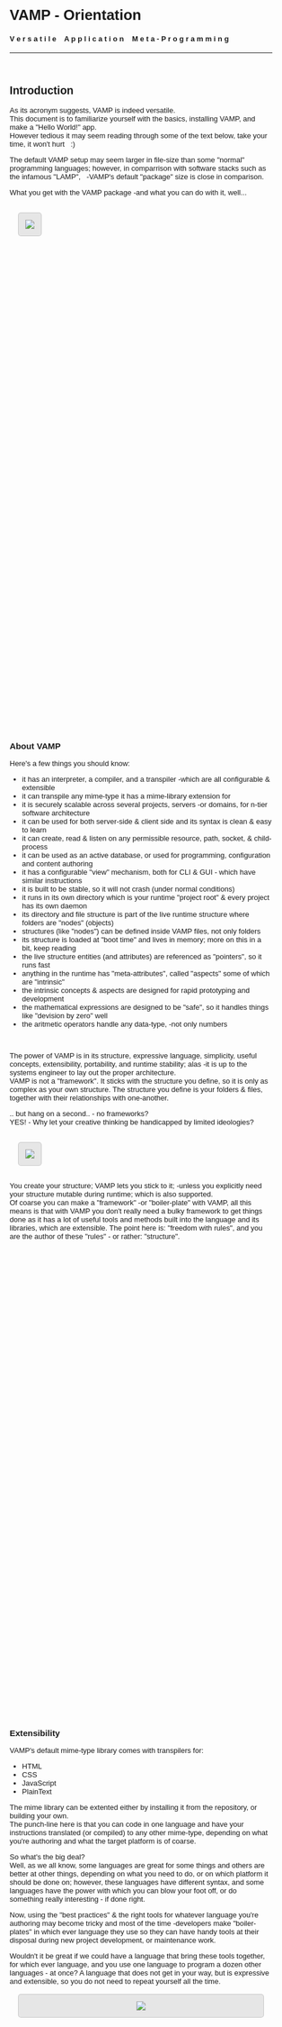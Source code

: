 <style>
   body
   {
      font-family: Arial, Helvitica, Sans;
      font-size:13px !important;
      background: url('../../art/img/bg_texture.jpg') !important;
   }

   hr
   { border: none; }

   .frame
   {
      display: inline-block;
      background: rgba(100,100,100,0.15);
      padding:12px;
      text-align:center;
      vertical-align:top;
      border: 1px solid rgba(128,128,128,0.3);
      border-radius: 5px;
      margin: 15px;
   }

   .span
   { display:block; }

   .info
   {
      display:block;
      font-style:italic;
      font-size:12px;
      padding-left:15px;
   }

   .bigTxt
   {
      display:inline-block;
      vertical-align:top;
      font-size:40px;
      line-height:60px;
      padding-left:10px;
      padding-right:10px;
   }

   .pageNext
   { margin-bottom:800px; }

   .pageHead
   { height:30px; }

</style>

<br>

# VAMP - Orientation
#### V e r s a t i l e &nbsp;&nbsp; A p p l i c a t i o n &nbsp;&nbsp; M e t a - P r o g r a m m i n g
-----------------------------------------------------------------------------------------------
<br>




## Introduction

As its acronym suggests, VAMP is indeed versatile.<br>
This document is to familiarize yourself with the basics, installing VAMP, and make a "Hello World!" app.<br>
However tedious it may seem reading through some of the text below, take your time, it won't hurt &nbsp; :)

The default VAMP setup may seem larger in file-size than some "normal" programming languages; however, in comparrison with software stacks such as the infamous "LAMP", &nbsp; -VAMP's default "package" size is close in comparison.

What you get with the VAMP package -and what you can do with it, well...

<div class="frame">
   <img src="../../art/img/big_head.jpg">
</div>
<br><br>


<div class="pageNext"></div>
<div class="pageHead"></div>
<br>


### About VAMP

Here's a few things you should know:

- it has an interpreter, a compiler, and a transpiler -which are all configurable & extensible
- it can transpile any mime-type it has a mime-library extension for
- it is securely scalable across several projects, servers -or domains, for n-tier software architecture
- it can be used for both server-side & client side and its syntax is clean & easy to learn
- it can create, read & listen on any permissible resource, path, socket, & child-process
- it can be used as an active database, or used for programming, configuration and content authoring
- it has a configurable "view" mechanism, both for CLI & GUI - which have similar instructions
- it is built to be stable, so it will not crash (under normal conditions)
- it runs in its own directory which is your runtime "project root" & every project has its own daemon
- its directory and file structure is part of the live runtime structure where folders are "nodes" (objects)
- structures (like "nodes") can be defined inside VAMP files, not only folders
- its structure is loaded at "boot time" and lives in memory; more on this in a bit, keep reading
- the live structure entities (and attributes) are referenced as "pointers", so it runs fast
- anything in the runtime has "meta-attributes", called "aspects" some of which are "intrinsic"
- the intrinsic concepts & aspects are designed for rapid prototyping and development
- the mathematical expressions are designed to be "safe", so it handles things like "devision by zero" well
- the aritmetic operators handle any data-type, -not only numbers
<br>

The power of VAMP is in its structure, expressive language, simplicity, useful concepts, extensibility, portability, and runtime stability; alas -it is up to the systems engineer to lay out the proper architecture.<br>
VAMP is not a "framework". It sticks with the structure you define, so it is only as complex as your own structure. The structure you define is your folders & files, together with their relationships with one-another.

.. but hang on a second.. - no frameworks?<br>
YES! - Why let your creative thinking be handicapped by limited ideologies?


<div class="frame">
   <img src="../../art/img/that_bs.jpg">
</div>
<br>


You create your structure; VAMP lets you stick to it; -unless you explicitly need your structure mutable during runtime; which is also supported.<br>
Of coarse you can make a "framework" -or "boiler-plate" with VAMP, all this means is that with VAMP you don't really need a bulky framework to get things done as it has a lot of useful tools and methods built into the language and its libraries, which are extensible.
The point here is: "freedom with rules", and you are the author of these "rules" - or rather: "structure".
<br>


<div class="pageNext"></div>
<div class="pageHead"></div>
<br>


### Extensibility

VAMP's default mime-type library comes with transpilers for:
- HTML
- CSS
- JavaScript
- PlainText

The mime library can be extented either by installing it from the repository, or building your own.<br>
The punch-line here is that you can code in one language and have your instructions translated (or compiled) to any other mime-type, depending on what you're authoring and what the target platform is of coarse.

So what's the big deal?<br>
Well, as we all know, some languages are great for some things and others are better at other things, depending on what you need to do, or on which platform it should be done on; however, these languages have different syntax, and some languages have the power with which you can blow your foot off, or do something really interesting - if done right.

Now, using the "best practices" & the right tools for whatever language you're authoring may become tricky and most of the time -developers make "boiler-plates" in which ever language they use so they can have handy tools at their disposal during new project development, or maintenance work.

Wouldn't it be great if we could have a language that bring these tools together, for which ever language, and you use one language to program a dozen other languages - at once? A language that does not get in your way, but is expressive and extensible, so you do not need to repeat yourself all the time.

<div class="frame span">
   <img src="../../art/img/creative.jpg">
</div>
<br>


<div class="pageNext"></div>
<div class="pageHead"></div>
<br>


You can also compile your VAMP project into a stand-alone exectutable; which could be anything, from a systems API or service, a plug-in or module for another service -to native desktop GUI applications.<br>
Depending on your development setup, the VAMP compiler can compile executable that runs natively on Linux, OSX & Windows.<br>

<div class="frame">
   <img src="../../art/ico/mime/application-x-executable.png">
   <div class="bigTxt">=</div>
   <img src="../../art/ico/logo/linux.png">
   <img src="../../art/ico/logo/apple.png">
   <img src="../../art/ico/logo/wind.png">
</div>
<span class="info">above :: illustration of VAMP's native binary compatible platforms</span>


So based on the fact that we can extend any VAMP feature, and also create & edit its mime-libraries; it means that you can make a "boiler-plate" once, tell VAMP how to use it and which words relate to what and use it anywhere in your future VAMP projects.

By "anywhere" I really mean it: server back-end, data-base, web interface, native desktop GUI apps; -even interactive 3D web applications -or installable 3D games; videos with syncronized audio & sub-titles; still images with super-imposed overlays, etc, etc..

It is important to know that this is in deed possible, but VAMP does not come with these compilers & transpilers by default, so, if it exists in the VAMP repo, by all means, help yourself, otherwize, buy it, -or get someone to develop it, or build it yourself - then sell it - or donate it to the VAMP repository for free, if you want :)

However you decide how to use VAMP is up to you. The point is that it's an incredibly powerful system, that is easy to learn, simple to use, easy to extend, and applicable anywhere.
<br><br>


### Structure

VAMP is all about structure. From your project's folders & files to the code in those files - it is all used as a whole.<br>
Its content operators shows very close correlation between folder-tree and VAMP code.<br>Here's an example:

<div class="frame span">
   <img src="../../art/img/01.path_as_code.png">
</div>
<span class="info">above :: illustration of folder-tree structure in correlation with VAMP code</span>
<br>


<div class="pageNext"></div>
<div class="pageHead"></div>
<br>


### View - GUI & CLI

VAMP comes default with configurable & programmable "view" mechanisms that use the same methods to "show" things to the user. This is directly related to VAMP's "Bios" (basic input-output system).

The GUI part is available for both web browsers and native desktop applications, depending if you compile your project to native binary -or run it as a server/service on the internet.<br>


<div class="frame">
   <img src="../../art/img/01.web_view.png">
</div>
<span class="info">above :: VAMP's default GUI web browser compatiblity list</span>
<br><br>

The CLI part is for system administrators and hardcore devls (developers). It can be used to create -or manage projects on the fly. The VAMP runtime supports "hot-loading", so you do not need to restart your project daemon when minor changes are made to the structure; remember, it works like a data-base; you don't need to restart a database if you insert or delete information, that would be quite pointless :)

When working with the CLI you have a lot of power though. You can "save" the new structures you create in code -to disk, -where you also have the option to save it as a "vamp file" or tree structure. This is covered later.
<br>
<div class="frame">
   <img src="../../art/img/terminal.png">
   <img src="../../art/img/cli_control.png">
</div>
<br><br>


The VAMP Bios (basic input - output system) adapts its input and output according to the transmission used; however, the developer does not need to apply a different way of sending messages, or reading input to and from any of these. This can be configured -per Bios; you have the freedom to customize pretty much anything.<br>

This needs elaboration, but I hope this introduction shared enough info to inspire your into reading the rest -and start using VAMP!

-----------------------------------------------------------------------------------------------

<br>



<div class="pageNext"></div>
<div class="pageHead"></div>
<br>


## Installation
VAMP can be installed from its repository here: https://github.com/xacra/vamp<br>
Navigate to the `dist/bin` folder, in which you will find a list of folders named according to the supported operating systems.

<div class="frame span">
   <img src="../../art/img/01.vamp_setup.png">
</div>
<span class="info">above :: the VAMP repository on GitHub</span>
<br>

#### Linux

- Download the `vampSetup.sh` file from the `linux` folder.
- From the terminal, navigate to where it downloaded and make sure it is executable.
- Type: `./vampSetup.sh` and follow the prompts.
- To test if VAMP was sucessfully installed, type: `vamp -v` and you should see something like: `0.1.0`

<br>

#### OSX & Windows

- Coming soon!

-----------------------------------------------------------------------------------------------
<br>



<div class="pageNext"></div>
<div class="pageHead"></div>
<br>



## Development Environment

VAMP does not require a specific development environment at all. You can simply install VAMP on which ever host-machine you want and use a plain text editor for coding, and a terminal to run or compile your projects; however if you're serious about your work you should at least run your test server on a separate host (or virtual machine) - and use some a proper text editor for programming.

Throughout this documentation, the file extension: `.v` is used for "vamp" files. Your local machine's operating system may already have the ".v" file extension associated with some other application; however, you do not need to use the `.v` file extension exclusively; - see the "Hello World" section below for more info on which alternative file extensions to use.

File extensions in VAMP are important. Not only is it easy to spot for a human, but also, the VAMP interpreter can recognize combination file extensions, like: `style.css.v` and process it "explicitly"; -where if the `.css.` part is missing, then it is processed "implicitly" - which could be slower.<br>
If you have the VAMP SDK package installed, the icons in your local file browser will show recognizable icons for VAMP files, and combinations also.

<div class="frame span">
   <img src="../../art/img/workspace.jpg">
</div>
<br><br>


<div class="pageNext"></div>
<div class="pageHead"></div>
<br>


### Virtual machine
There are many VM solutions out there, the solution I recommend is using `VirtualBox` with `Arch Linux` running on a machine you configured; but you can use anything you like.

To take advantage of "compiling" it is recommended that you assign at least 2 virtual CPU's to your VM -with at least 2Gb of RAM. The machine does not need a GUI, so you can just use a minimal installation and set it up the way you want. You can also launch your VBox "headless" (without a "window") from the terminal and have it run in the background.

You can also "mount" a folder (path) which is on your virtual machine into a folder of your local machine. This is very useful for quick navigation, screen-shots, etc - using your local machine's file-manager to manage files & folders on your Vbox.

Consult the internet for more info on this as there are plenty tutorials on how to do these things - which is not in the scope of this document, but I thought it's worth mentioning to have something that "just works" without much hassle. It is very useful; not only for VAMP, but for your other projects as well.

<div class="frame span">
   <img src="../../art/img/01.vamp_vbox.png">
</div>
<span class="info">above :: VirtualBox</span>
<br><br>


<div class="pageNext"></div>
<div class="pageHead"></div>
<br>


### Syntax highlighting
It is important that your text editor supports syntax highlighting of some kind as it makes it easier to identify what your're typing.

If your text editor does not support VAMP syntax by default, there may be a syntax highlighting package for your editor  in the VAMP repository.<br>
Have a look here: https://github.com/xacra/vamp/tree/master/devl/ext/editor

At the time of this writing there is a syntax highlighting package available for `Atom`, so you can just install it.
<div class="frame span">
   <img src="../../art/img/01.vamp_atom.png">
</div>
<span class="info">above :: VAMP syntax highlighting in Atom</span>

-----------------------------------------------------------------------------------------------
<br>



<div class="pageNext"></div>
<div class="pageHead"></div>
<br>



## Hello World
This excercize is actually very quick, but for the sake of getting a firm grasp of VAMP, we'll take it step by step.<br>
Note that you do not need to do the "mounting" thing, and you also do not need the VAMP SDK;  these are just to make things more "user friendly" for yourself while you develop VAMP projects.
<br><br>

Before you dive in, read the following first - so you know exactly what to expect:

1. Any VAMP project needs its own folder (which defines the runtime scope)
2. VAMP files can have any of the following file extensions: `.v` `.va` `.vam` `.vamp`
3. `$` (meta) files are optional, but mandatory in `project root` and refer to the folder they are in
4. `$` files are the only files that get loaded automatically, and this happens in alphabetical order
5. the contents of VAMP files are statements in the context of the file-name and folder hierarchy
6. statements are evaluated by context, parsed from left-to-right and top-to-bottom
7. the return value of any context is determined implicitly or explicitly
<br><br>

For clarity & brevity, I'll assume the following:
- you have installed VAMP on your development server and have installed the VAMP SDK on your local machine;
- you're using a `Linux` machine as project server (where VAMP is installed);
- you have mounted the folder path of this server in which your VAMP projects will reside --into your local file-system;
- you either have a terminal window open that is connected to this dev server via SSH, or you're using a rich IDE with SSH support -OR -simply just the open VBOX window that runs your dev server.
- your text editor (or IDE) supports navigating file systems.
<br><br>

With all the above in in mind, it's time to kick some booty!

<div class="frame span">
   <img src="../../art/img/got_real.png">
</div>
<br>

<div class="pageNext"></div>
<div class="pageHead"></div>
<br>



**Let's get started:**
- Within the target file-system, navigate to your main projects (plural) container (folder).
- Create a new folder in there, so the path to it will be something like: `/srv/vamp/example.com`<br>
- Inside this `example.com` folder, create a text file named: `$.v` (take note of the file extension)


Your `project root` structure of "example.com" should look something like this:
<div class="frame span">
   <img src="../../art/img/01.demo_path.png">
</div>
<span class="info">above :: project root of "example.com"</span>
<br><br>

Using your editor, open the `$.v` file and inside it, type the code you see in the image below, and **save**.<br>

<div class="frame span">
   <img src="../../art/img/hello_world.png">
</div>
<span class="info">above :: project: "example.com"</span>
<br><br>


<div class="pageNext"></div>
<div class="pageHead"></div>
<br>

**Testing**

To run your project, use your connected SSH interface (terminal) -or VBox window, and inside it type something like:<br>
`vamp init /srv/vamp/example.com` and hit "enter" (or return) on your keyboard.

If all went well, you should see something like this:

<div class="frame span">
   <img src="../../art/img/01.demo_init.png">
</div>
<span class="info">above :: project: "example.com" output</span>
<br>

If your results are not as above, then consult the "troubleShoot" doc, but if all is good, then:<br>
Congrads!
<br><br>


<div class="frame">
   <img src="../../art/img/well_done.jpg">
</div>
<br>

-----------------------------------------------------------------------------------------------
<br>
